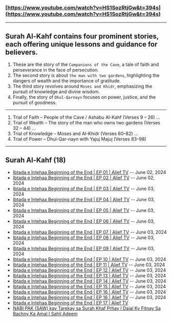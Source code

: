 ### [https://www.youtube.com/watch?v=HS1SozRtjGw&t=394s](https://www.youtube.com/watch?v=HS1SozRtjGw&t=394s)

***

## Surah Al-Kahf contains four prominent stories, each offering unique lessons and guidance for believers.
1. These are the story of the `Companions of the Cave`, a tale of faith and perseverance in the face of persecution.
2. The second story is about `the man with two gardens`, highlighting the dangers of wealth and the importance of gratitude.
3. The third story revolves around `Moses and Khidr`, emphasizing the pursuit of knowledge and divine wisdom.
4. Finally, the story of `Dhul-Qarnayn` focuses on power, justice, and the pursuit of goodness. 

***

1. Trial of Faith – People of the Cave / Ashabu Al-Kahf (Verses 9 – 26) ...
2. Trial of Wealth – The story of the man who owns two gardens (Verses 32 – 44) ...
3. Trial of Knowledge – Moses and Al-Khidr (Verses 60–82) ...
4. Trial of Power – Dhul-Qar-nayn with Yajuj Majuj (Verses 83–98)

***

## Surah Al-Kahf (18)
* [Ibtada e Intehaa Beginning of the End  | EP 01 | Alief TV](https://www.youtube.com/watch?v=NcS6gECLdBo) -- June 02, 2024
* [Ibtada e Intehaa Beginning of the End  | EP 02 | Alief TV](https://www.youtube.com/watch?v=lhbsVPeld10) -- June 02, 2024
* [Ibtada e Intehaa Beginning of the End  | EP 03 | Alief TV](https://www.youtube.com/watch?v=qdFdxY39S7s) -- June 03, 2024
* [Ibtada e Intehaa Beginning of the End  | EP 04 | Alief TV](https://www.youtube.com/watch?v=iX6dvekkmgo) -- June 03, 2024
* [Ibtada e Intehaa Beginning of the End  | EP 05 | Alief TV](https://www.youtube.com/watch?v=Acr4IiIJ7nI) -- June 03, 2024
* [Ibtada e Intehaa Beginning of the End  | EP 06 | Alief TV](https://www.youtube.com/watch?v=2J3UXhu_8cI) -- June 03, 2024
* [Ibtada e Intehaa Beginning of the End  | EP 07 | Alief TV](https://www.youtube.com/watch?v=j2xrUx-NFgg) -- June 03, 2024
* [Ibtada e Intehaa Beginning of the End  | EP 08 | Alief TV](https://www.youtube.com/watch?v=SYS6VXyiwaU) -- June 03, 2024
* [Ibtada e Intehaa Beginning of the End  | EP 09 | Alief TV](https://www.youtube.com/watch?v=87QsHJd81KY) -- June 03, 2024
* [Ibtada e Intehaa Beginning of the End  | EP 10 | Alief TV](https://www.youtube.com/watch?v=eexobZep_9s) -- June 03, 2024
* [Ibtada e Intehaa Beginning of the End  | EP 11 | Alief TV](https://www.youtube.com/watch?v=vPcwsi9tRzI&t=1566s) -- June 03, 2024
* [Ibtada e Intehaa Beginning of the End  | EP 12 | Alief TV](https://www.youtube.com/watch?v=EtGjRuuoO80) -- June 03, 2024
* [Ibtada e Intehaa Beginning of the End  | EP 13 | Alief TV](https://www.youtube.com/watch?v=DpztbN1X9hQ) -- June 03, 2024
* [Ibtada e Intehaa Beginning of the End  | EP 14 | Alief TV](https://www.youtube.com/watch?v=KOh1ygcPTbo) -- June 03, 2024
* [Ibtada e Intehaa Beginning of the End  | EP 15 | Alief TV](https://www.youtube.com/watch?v=MO9mDOviKNU) -- June 03, 2024
* [Ibtada e Intehaa Beginning of the End  | EP 16 | Alief TV](https://www.youtube.com/watch?v=HmQVteQUoz0) -- June 03, 2024
* [Ibtada e Intehaa Beginning of the End  | EP 16 | Alief TV](https://www.youtube.com/watch?v=HmQVteQUoz0) -- June 03, 2024
* [Ibtada e Intehaa Beginning of the End  | EP 17 | Alief TV](https://www.youtube.com/watch?v=Fi1hTNDFrY4)
* [NABI PAK (SAW) kay Tarekay sa Surah Khaf Prhay I Dajal Ky Fitnay Sa Bachny Ka Amal I Sahil Adeem](https://www.youtube.com/watch?v=MjAOhpyTlxI)
